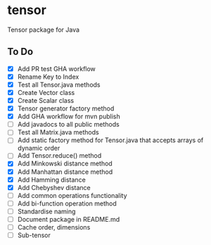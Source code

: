 # tensor
Tensor package for Java


## To Do

- [x] Add PR test GHA workflow
- [x] Rename Key to Index
- [x] Test all Tensor.java methods
- [x] Create Vector class
- [x] Create Scalar class
- [x] Tensor generator factory method
- [x] Add GHA workflow for mvn publish
- [ ] Add javadocs to all public methods
- [ ] Test all Matrix.java methods
- [ ] Add static factory method for Tensor.java that accepts arrays of dynamic order
- [ ] Add Tensor.reduce() method
- [x] Add Minkowski distance method
- [x] Add Manhattan distance method
- [x] Add Hamming distance
- [x] Add Chebyshev distance
- [ ] Add common operations functionality
- [ ] Add bi-function operation method
- [ ] Standardise naming
- [ ] Document package in README.md
- [ ] Cache order, dimensions
- [ ] Sub-tensor

